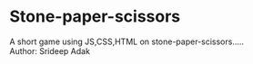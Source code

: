 # Stone-paper-scissors
A short game using JS,CSS,HTML on stone-paper-scissors.....
<br>
Author: Srideep Adak